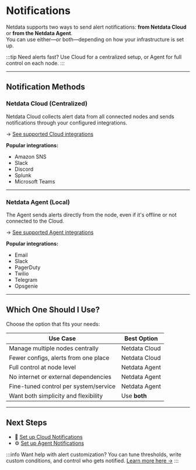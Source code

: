 # Notifications

Netdata supports two ways to send alert notifications: **from Netdata Cloud** or **from the Netdata Agent**.  
You can use either—or both—depending on how your infrastructure is set up.

:::tip Need alerts fast?
Use Cloud for a centralized setup, or Agent for full control on each node.
:::

---

## Notification Methods

### Netdata Cloud (Centralized)

Netdata Cloud collects alert data from all connected nodes and sends notifications through your configured integrations.

→ [See supported Cloud integrations](/docs/alerts-and-notifications/notifications/centralized-cloud-notifications)

**Popular integrations:**

- Amazon SNS  
- Slack  
- Discord  
- Splunk  
- Microsoft Teams

---

### Netdata Agent (Local)

The Agent sends alerts directly from the node, even if it's offline or not connected to the Cloud.

→ [See supported Agent integrations](/docs/alerts-and-notifications/notifications/agent-dispatched-notifications)

**Popular integrations:**

- Email  
- Slack  
- PagerDuty  
- Twilio  
- Telegram  
- Opsgenie

---

## Which One Should I Use?

Choose the option that fits your needs:

| Use Case                                       | Best Option         |
|------------------------------------------------|----------------------|
| Manage multiple nodes centrally                | Netdata Cloud        |
| Fewer configs, alerts from one place           | Netdata Cloud        |
| Full control at node level                     | Netdata Agent        |
| No internet or external dependencies           | Netdata Agent        |
| Fine-tuned control per system/service          | Netdata Agent        |
| Want both simplicity and flexibility           | Use **both**         |

---

## Next Steps

- 🔧 [Set up Cloud Notifications](/docs/alerts-and-notifications/notifications/centralized-cloud-notifications)  
- ⚙️ [Set up Agent Notifications](/docs/alerts-and-notifications/notifications/agent-dispatched-notifications)

:::info Want help with alert customization?
You can tune thresholds, write custom conditions, and control who gets notified.
[Learn more here →](/src/health/REFERENCE.md)
:::